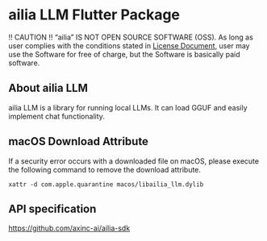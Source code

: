 # ailia LLM Flutter Package

!! CAUTION !!
“ailia” IS NOT OPEN SOURCE SOFTWARE (OSS).
As long as user complies with the conditions stated in [License Document](https://ailia.ai/license/), user may use the Software for free of charge, but the Software is basically paid software.

## About ailia LLM

ailia LLM is a library for running local LLMs. It can load GGUF and easily implement chat functionality.

## macOS Download Attribute

If a security error occurs with a downloaded file on macOS, please execute the following command to remove the download attribute.

```
xattr -d com.apple.quarantine macos/libailia_llm.dylib
```

## API specification

https://github.com/axinc-ai/ailia-sdk

